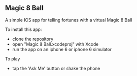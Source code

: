 
## Magic 8 Ball
A simple IOS app for telling fortunes with a virtual Magic 8 Ball

To install this app:

 - clone the repository
 - open "Magic 8 Ball.xcodeproj" with Xcode
 - run the app on an iphone 6 or iphone 6 simulator
 
 To play
 - tap the 'Ask Me' button or shake the phone

